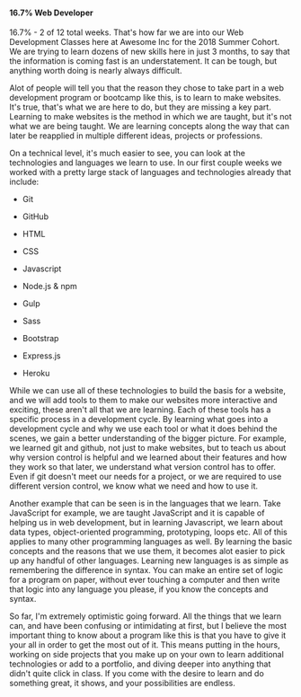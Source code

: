 #### 16.7% Web Developer

16.7% - 2 of 12 total weeks. That's how far we are into our Web Development Classes here at Awesome Inc for the 2018 Summer Cohort. We are trying to learn dozens of new skills here in just 3 months, to say that the information is coming fast is an understatement. It can be tough, but anything worth doing is nearly always difficult.

Alot of people will tell you that the reason they chose to take part in a web development program or bootcamp like this, is to learn to make websites. It's true, that's what we are here to do, but they are missing a key part. Learning to make websites is the method in which we are taught, but it's not what we are being taught. We are learning concepts along the way that can later be reapplied in multiple different ideas, projects or professions.

On a technical level, it's much easier to see, you can look at the technologies and languages we learn to use. In our first couple weeks we worked with a pretty large stack of languages and technologies already that include:

- Git
- GitHub

- HTML
- CSS
- Javascript

- Node.js & npm
- Gulp
- Sass
- Bootstrap
- Express.js

- Heroku

While we can use all of these technologies to build the basis for a website, and we will add tools to them to make our websites more interactive and exciting, these aren't all that we are learning. Each of these tools has a specific process in a development cycle. By learning what goes into a development cycle and why we use each tool or what it does behind the scenes, we gain a better understanding of the bigger picture. For example, we learned git and github, not just to make websites, but to teach us about why version control is helpful and we learned about their features and how they work so that later, we understand what version control has to offer. Even if git doesn't meet our needs for a project, or we are required to use different version control, we know what we need and how to use it.

Another example that can be seen is in the languages that we learn. Take JavaScript for example, we are taught JavaScript and it is capable of helping us in web development, but in learning Javascript, we learn about data types, object-oriented programming, prototyping, loops etc. All of this applies to many other programming languages as well. By learning the basic concepts and the reasons that we use them, it becomes alot easier to pick up any handful of other languages. Learning new languages is as simple as remembering the difference in syntax. You can make an entire set of logic for a program on paper, without ever touching a computer and then write that logic into any language you please, if you know the concepts and syntax.

So far, I'm extremely optimistic going forward. All the things that we learn can, and have been confusing or intimidating at first, but I believe the most important thing to know about a program like this is that you have to give it your all in order to get the most out of it. This means putting in the hours, working on side projects that you make up on your own to learn additional technologies or add to a portfolio, and diving deeper into anything that didn't quite click in class. If you come with the desire to learn and do something great, it shows, and your possibilities are endless.